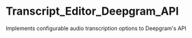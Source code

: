 # Transcript_Editor_Deepgram_API
Implements configurable audio transcription options to Deepgram's API
